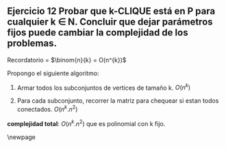 ## Ejercicio 12 Probar que k-CLIQUE está en P para cualquier k $\in$ N. Concluir que dejar parámetros fijos puede cambiar la complejidad de los problemas.

Recordatorio = $\binom{n}{k} = O(n^{k})$

Propongo el siguiente algoritmo:

1. Armar todos los subconjuntos de vertices de tamaño k. $O(n^{k})$

2. Para cada subconjunto, recorrer la matriz para chequear si estan todos conectados. $O(n^{k}.n^2)$

__complejidad total__: $O(n^{k}.n^2)$ que es polinomial con k fijo.

\newpage